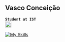 ## Vasco Conceição  
**`Student at IST`**  
<a href="https://tecnico.ulisboa.pt/pt/">
  <img src="https://i.imgur.com/zCCQwqL.png" alt="IST" width="20" style="vertical-align:middle;">
</a>  

[![My Skills](https://skillicons.dev/icons?i=anaconda,arduino,c,cpp,cmake,docker,figma,git,github,gitlab,grafana,java,octave,p5js,postgres,py,pytorch)](https://skillicons.dev)
